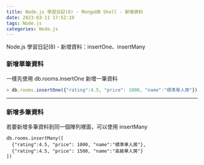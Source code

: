 ```yaml
---
title: Node.js 學習日記(8) - MongoDB Shell - 新增資料
date: 2023-03-11 17:52:19
tags: Node.js
categories: Node.js
---
```

Node.js 學習日記(8) - 新增資料：insertOne、insertMany

<!-- more -->

### 新增單筆資料
一樣先使用 db.rooms.insertOne 新增一筆資料

```js
> db.rooms.insertOne({"rating":4.5, "price": 1000, "name":"標準單人房"})
```

******
### 新增多筆資料
若要新增多筆資料到同一個陣列裡面，可以使用 insertMany
```
db.rooms.insertMany([
  {"rating":4.5, "price": 1000, "name":"標準單人房"},
  {"rating":4.5, "price": 1500, "name":"高級單人房"}
])
```